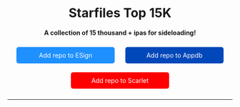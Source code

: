<h1 align="center">Starfiles Top 15K</h1>

<p align="center"><strong>A collection of 15 thousand + ipas for sideloading!</strong></p>

<div align="center">
  <a href="https://fwuf.in/#/esign://addsource?url=https://raw.githubusercontent.com/ItsB0MBIES/starfiles-10k/main/starfilesrepo.json" style="text-decoration: none; display: inline-block; width: 200px; padding: 10px; margin: 10px; background-color: #1e90ff; color: white; text-align: center; border-radius: 5px;">
    Add repo to ESign
  </a>
  
  <a href="https://appdb.to/repos/import?url=https://raw.githubusercontent.com/ItsB0MBIES/starfiles-10k/main/starfilesrepo.json" style="text-decoration: none; display: inline-block; width: 200px; padding: 10px; margin: 10px; background-color: #0048ba; color: white; text-align: center; border-radius: 5px;">
    Add repo to Appdb
  </a>
  
  <a href="https://fwuf.in/#/scarlet://repo=https://raw.githubusercontent.com/ItsB0MBIES/starfiles-10k/main/starfilesrepo.json" style="text-decoration: none; display: inline-block; width: 200px; padding: 10px; margin: 10px; background-color: #ff0000; color: white; text-align: center; border-radius: 5px;">
    Add repo to Scarlet
  </a>
</div>

---

